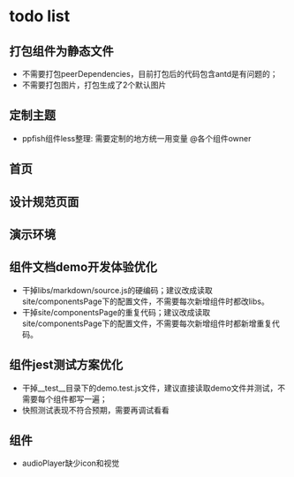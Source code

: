 # todo list

## 打包组件为静态文件
- 不需要打包peerDependencies，目前打包后的代码包含antd是有问题的；
- 不需要打包图片，打包生成了2个默认图片

## 定制主题
- ppfish组件less整理: 需要定制的地方统一用变量 @各个组件owner

## 首页

## 设计规范页面

## 演示环境

## 组件文档demo开发体验优化
- 干掉libs/markdown/source.js的硬编码；建议改成读取site/componentsPage下的配置文件，不需要每次新增组件时都改libs。
- 干掉site/componentsPage的重复代码；建议改成读取site/componentsPage下的配置文件，不需要每次新增组件时都新增重复代码。

## 组件jest测试方案优化
- 干掉__test__目录下的demo.test.js文件，建议直接读取demo文件并测试，不需要每个组件都写一遍；
- 快照测试表现不符合预期，需要再调试看看

## 组件
 - audioPlayer缺少icon和视觉
